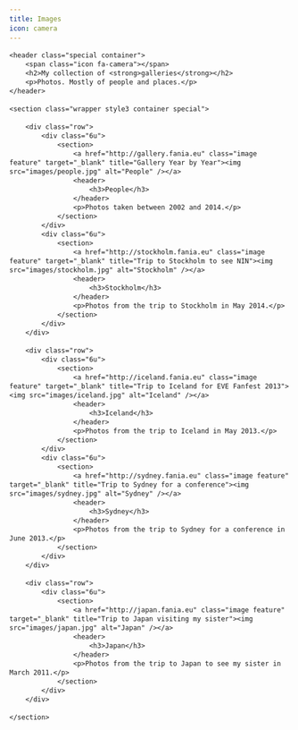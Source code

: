 ```yaml
---
title: Images
icon: camera
---
```


<article id="main">

	<header class="special container">
		<span class="icon fa-camera"></span>
		<h2>My collection of <strong>galleries</strong></h2>
		<p>Photos. Mostly of people and places.</p>
	</header>

	<section class="wrapper style3 container special">

		<div class="row">
			<div class="6u">
				<section>
					<a href="http://gallery.fania.eu" class="image feature" target="_blank" title="Gallery Year by Year"><img src="images/people.jpg" alt="People" /></a>
					<header>
						<h3>People</h3>
					</header>
					<p>Photos taken between 2002 and 2014.</p>
				</section>
			</div>
			<div class="6u">
				<section>
					<a href="http://stockholm.fania.eu" class="image feature" target="_blank" title="Trip to Stockholm to see NIN"><img src="images/stockholm.jpg" alt="Stockholm" /></a>
					<header>
						<h3>Stockholm</h3>
					</header>
					<p>Photos from the trip to Stockholm in May 2014.</p>
				</section>
			</div>
		</div>

		<div class="row">
			<div class="6u">
				<section>
					<a href="http://iceland.fania.eu" class="image feature" target="_blank" title="Trip to Iceland for EVE Fanfest 2013"><img src="images/iceland.jpg" alt="Iceland" /></a>
					<header>
						<h3>Iceland</h3>
					</header>
					<p>Photos from the trip to Iceland in May 2013.</p>
				</section>
			</div>
			<div class="6u">
				<section>
					<a href="http://sydney.fania.eu" class="image feature" target="_blank" title="Trip to Sydney for a conference"><img src="images/sydney.jpg" alt="Sydney" /></a>
					<header>
						<h3>Sydney</h3>
					</header>
					<p>Photos from the trip to Sydney for a conference in June 2013.</p>
				</section>
			</div>
		</div>

		<div class="row">
			<div class="6u">
				<section>
					<a href="http://japan.fania.eu" class="image feature" target="_blank" title="Trip to Japan visiting my sister"><img src="images/japan.jpg" alt="Japan" /></a>
					<header>
						<h3>Japan</h3>
					</header>
					<p>Photos from the trip to Japan to see my sister in March 2011.</p>
				</section>
			</div>
		</div>

	</section>
</article>

